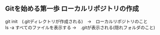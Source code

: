 ## Gitを始める第一歩 ローカルリポジトリの作成

git init　(.gitディレクトリが作成される)　→　ローカルリポジトリのこと  
        ls -a   すべてのファイルを表示する 
        →　.gitが表示される(隠れフォルダのこと)  


